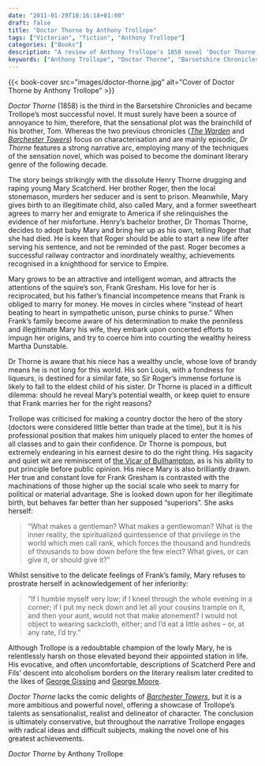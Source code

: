 ```yaml
---
date: "2011-01-29T10:16:18+01:00"
draft: false
title: "Doctor Thorne by Anthony Trollope"
tags: ["Victorian", "fiction", "Anthony Trollope"]
categories: ["Books"]
description: "A review of Anthony Trollope's 1858 novel 'Doctor Thorne,' the third Barsetshire Chronicle featuring illegitimate Mary Thorne's love for Frank Gresham and her secret inheritance. Discover Trollope's most successful novel with its sensation plot devised by his brother Tom."
keywords: ["Anthony Trollope", "Doctor Thorne", "Barsetshire Chronicles", "Mary Thorne", "Frank Gresham", "illegitimate birth", "sensation novel", "inheritance plot", "class barriers"]
---
```


{{< book-cover src="images/doctor-thorne.jpg" alt="Cover of Doctor Thorne by Anthony Trollope" >}}

_Doctor Thorne_ (1858) is the third in the Barsetshire Chronicles and became Trollope’s most successful novel. It must surely have been a source of annoyance to him, therefore, that the sensational plot was the brainchild of his brother, Tom. Whereas the two previous chronicles ([_The Warden_](/posts/the-warden/) and [_Barchester Towers_](/posts/barchester-towers/)) focus on characterisation and are mainly episodic, _Dr Thorne_ features a strong narrative arc, employing many of the techniques of the sensation novel, which was poised to become the dominant literary genre of the following decade.

The story beings strikingly with the dissolute Henry Thorne drugging and raping young Mary Scatcherd. Her brother Roger, then the local stonemason, murders her seducer and is sent to prison. Meanwhile, Mary gives birth to an illegitimate child, also called Mary, and a former sweetheart agrees to marry her and emigrate to America if she relinquishes the evidence of her misfortune. Henry’s bachelor brother, Dr Thomas Thorne, decides to adopt baby Mary and bring her up as his own, telling Roger that she had died. He is keen that Roger should be able to start a new life after serving his sentence, and not be reminded of the past. Roger becomes a successful railway contractor and inordinately wealthy, achievements recognised in a knighthood for service to Empire.

Mary grows to be an attractive and intelligent woman, and attracts the attentions of the squire’s son, Frank Gresham. His love for her is reciprocated, but his father’s financial incompetence means that Frank is obliged to marry for money. He moves in circles where “instead of heart beating to heart in sympathetic unison, purse chinks to purse.” When Frank’s family become aware of his determination to make the penniless and illegitimate Mary his wife, they embark upon concerted efforts to impugn her origins, and try to coerce him into courting the wealthy heiress Martha Dunstable.

Dr Thorne is aware that his niece has a wealthy uncle, whose love of brandy means he is not long for this world. His son Louis, with a fondness for liqueurs, is destined for a similar fate, so Sir Roger’s immense fortune is likely to fall to the eldest child of his sister. Dr Thorne is placed in a difficult dilemma: should he reveal Mary’s potential wealth, or keep quiet to ensure that Frank marries her for the right reasons?

Trollope was criticised for making a country doctor the hero of the story (doctors were considered little better than trade at the time), but it is his professional position that makes him uniquely placed to enter the homes of all classes and to gain their confidence. Dr Thorne is pompous, but extremely endearing in his earnest desire to do the right thing. His sagacity and quiet wit are reminiscent of [the Vicar of Bullhampton](/posts/the-vicar-of-bullhampton/), as is his ability to put principle before public opinion. His niece Mary is also brilliantly drawn. Her true and constant love for Frank Gresham is contrasted with the machinations of those higher up the social scale who seek to marry for political or material advantage. She is looked down upon for her illegitimate birth, but behaves far better than her supposed “superiors”. She asks herself:

>“What makes a gentleman? What makes a gentlewoman? What is the inner reality, the spiritualized quintessence of that privilege in the world which men call rank, which forces the thousand and hundreds of thousands to bow down before the few elect? What gives, or can give it, or should give it?”

Whilst sensitive to the delicate feelings of Frank’s family, Mary refuses to prostrate herself in acknowledgement of her inferiority:

>“If I humble myself very low; if I kneel through the whole evening in a corner; if I put my neck down and let all your cousins trample on it, and then your aunt, would not that make atonement? I would not object to wearing sackcloth, either; and I’d eat a little ashes – or, at any rate, I’d try.”

Although Trollope is a redoubtable champion of the lowly Mary, he is relentlessly harsh on those elevated beyond their appointed station in life. His evocative, and often uncomfortable, descriptions of Scatcherd Pere and Fils’ descent into alcoholism borders on the literary realism later credited to the likes of [George Gissing](/tags/george-gissing/) and [George Moore](/tags/george-moore/).

_Doctor Thorne_ lacks the comic delights of [_Barchester Towers_](/posts/barchester-towers/), but it is a more ambitious and powerful novel, offering a showcase of Trollope’s talents as sensationalist, realist and delineator of character. The conclusion is ultimately conservative, but throughout the narrative Trollope engages with radical ideas and difficult subjects, making the novel one of his greatest achievements.

_Doctor Thorne_ by Anthony Trollope